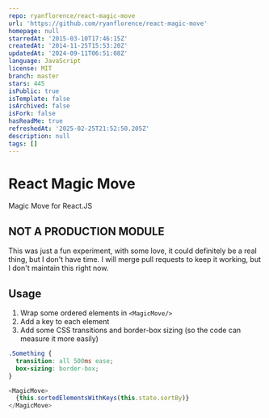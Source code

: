 ```yaml
---
repo: ryanflorence/react-magic-move
url: 'https://github.com/ryanflorence/react-magic-move'
homepage: null
starredAt: '2015-03-10T17:46:15Z'
createdAt: '2014-11-25T15:53:20Z'
updatedAt: '2024-09-11T06:51:08Z'
language: JavaScript
license: MIT
branch: master
stars: 445
isPublic: true
isTemplate: false
isArchived: false
isFork: false
hasReadMe: true
refreshedAt: '2025-02-25T21:52:50.205Z'
description: null
tags: []
---
```


React Magic Move
================

Magic Move for React.JS

NOT A PRODUCTION MODULE
-----------------------

This was just a fun experiment, with some love, it could definitely be a real
thing, but I don't have time. I will merge pull requests to keep it working,
but I don't maintain this right now.

Usage
-----

1. Wrap some ordered elements in `<MagicMove/>`
2. Add a key to each element
3. Add some CSS transitions and border-box sizing (so the code can
   measure it more easily)

```css
.Something {
  transition: all 500ms ease;
  box-sizing: border-box;
}
```

```js
<MagicMove>
  {this.sortedElementsWithKeys(this.state.sortBy)}
</MagicMove>
```

